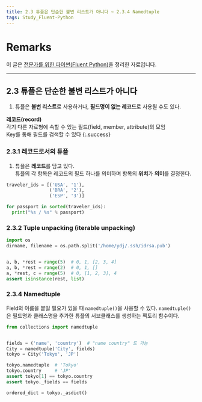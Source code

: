 ```yaml
---
title: 2.3 튜플은 단순한 불변 리스트가 아니다 ~ 2.3.4 Namedtuple
tags: Study_Fluent-Python
---
```


# Remarks
이 글은 [전문가를 위한 파이썬(Fluent Python)](https://books.google.co.kr/books/about/%EC%A0%84%EB%AC%B8%EA%B0%80%EB%A5%BC_%EC%9C%84%ED%95%9C_%ED%8C%8C%EC%9D%B4%EC%8D%AC.html?id=NJpIDwAAQBAJ&printsec=frontcover&source=kp_read_button&redir_esc=y#v=onepage&q&f=false)을 정리한 자료입니다.

<!--more-->

---

## 2.3 튜플은 단순한 불변 리스트가 아니다
1. 튜플은 **불변 리스트**로 사용하거나, **필드명이 없는 레코드**로 사용될 수도 있다.

**레코드(record)** <br> 각기 다른 자료형에 속할 수 있는 필드(field, member, attribute)의 모임 <br> Key를 통해 필드를 검색할 수 있다
{:.success}


### 2.3.1 레코드로서의 튜플
1. 튜플은 **레코드**를 담고 있다.  
튜플의 각 항목은 레코드의 필드 하나를 의미하며 항목의 **위치**가 **의미**를 결정한다.

```py
traveler_ids = [('USA', '1'),
                ('BRA', '2'),
                ('ESP', '3')]

for passport in sorted(traveler_ids):
  print("%s / %s" % passport)
```


### 2.3.2 Tuple unpacking (iterable unpacking)

```py
import os
dirname, filename = os.path.split('/home/ydj/.ssh/idrsa.pub')


a, b, *rest = range(5)  # 0, 1, [2, 3, 4]
a, b, *rest = range(2)  # 0, 1, []
a, *rest, c = range(5)  # 0, [1, 2, 3], 4
assert isinstance(rest, list)
```


### 2.3.4 Namedtuple
Field의 이름을 붙일 필요가 있을 때 `namedtuple()`을 사용할 수 있다.
`namedtuple()`은 필드명과 클래스명을 추가한 튜플의 서브클래스를 생성하는 팩토리 함수이다.

```py
from collections import namedtuple


fields = ('name', 'country')  # "name country" 도 가능
City = namedtuple('City', fields)
tokyo = City('Tokyo', 'JP')

tokyo.namedtuple  # 'Tokyo'
tokyo.country     # 'JP'
assert tokyo[1] == tokyo.country
assert tokyo._fields == fields

ordered_dict = tokyo._asdict()
```
